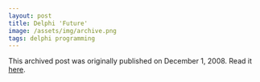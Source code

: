 ```yaml
---
layout: post
title: Delphi 'Future'
image: /assets/img/archive.png
tags: delphi programming
---
```

This archived post was originally published on December 1, 2008. Read it [here](/alex.ciobanu.org/indexdd23.html).
